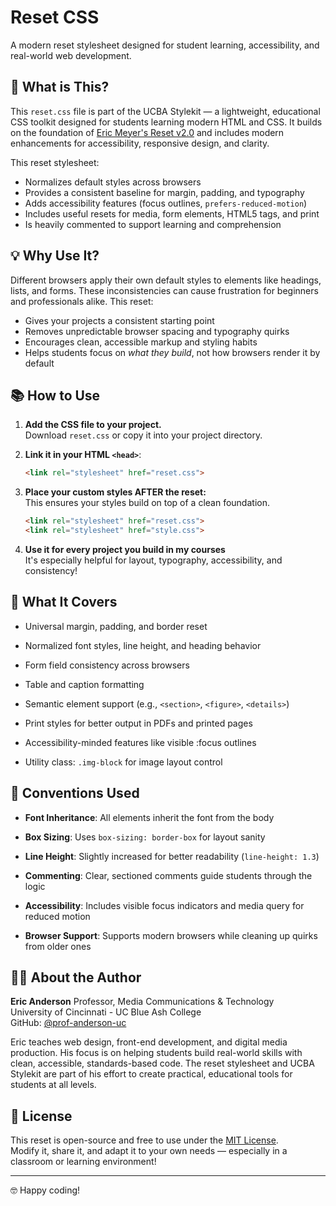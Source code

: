 # Reset CSS 

A modern reset stylesheet designed for student learning, accessibility, and real-world web development.

## 🎯 What is This?

This `reset.css` file is part of the UCBA Stylekit — a lightweight, educational CSS toolkit designed for students learning modern HTML and CSS. It builds on the foundation of [Eric Meyer's Reset v2.0](https://meyerweb.com/eric/tools/css/reset/) and includes modern enhancements for accessibility, responsive design, and clarity.

This reset stylesheet:

- Normalizes default styles across browsers
- Provides a consistent baseline for margin, padding, and typography
- Adds accessibility features (focus outlines, `prefers-reduced-motion`)
- Includes useful resets for media, form elements, HTML5 tags, and print
- Is heavily commented to support learning and comprehension

## 💡 Why Use It?

Different browsers apply their own default styles to elements like headings, lists, and forms. These inconsistencies can cause frustration for beginners and professionals alike. This reset:

- Gives your projects a consistent starting point
- Removes unpredictable browser spacing and typography quirks
- Encourages clean, accessible markup and styling habits
- Helps students focus on *what they build*, not how browsers render it by default

## 📚 How to Use

1. **Add the CSS file to your project.**  
   Download `reset.css` or copy it into your project directory.

2. **Link it in your HTML `<head>`**:
   ```html
   <link rel="stylesheet" href="reset.css">
   ```

3. **Place your custom styles AFTER the reset:**<br>
This ensures your styles build on top of a clean foundation.
   ```html
   <link rel="stylesheet" href="reset.css">
   <link rel="stylesheet" href="style.css">
   ```

4. **Use it for every project you build in my courses**<br>
It's especially helpful for layout, typography, accessibility, and consistency!


## 🔧 What It Covers

- Universal margin, padding, and border reset

- Normalized font styles, line height, and heading behavior

- Form field consistency across browsers

- Table and caption formatting

- Semantic element support (e.g., `<section>`, `<figure>`, `<details>`)

- Print styles for better output in PDFs and printed pages

- Accessibility-minded features like visible :focus outlines

- Utility class: `.img-block` for image layout control


## 🧠 Conventions Used

- **Font Inheritance**: All elements inherit the font from the body  

- **Box Sizing**: Uses `box-sizing: border-box` for layout sanity  

- **Line Height**: Slightly increased for better readability (`line-height: 1.3`)  

- **Commenting**: Clear, sectioned comments guide students through the logic  

- **Accessibility**: Includes visible focus indicators and media query for reduced motion  

- **Browser Support**: Supports modern browsers while cleaning up quirks from older ones  


## 👨‍🏫 About the Author

**Eric Anderson**
Professor, Media Communications & Technology <br>
University of Cincinnati - UC Blue Ash College <br>
GitHub: [@prof-anderson-uc](https://github.com/prof-anderson-uc)


Eric teaches web design, front-end development, and digital media production. His focus is on helping students build real-world skills with clean, accessible, standards-based code. The reset stylesheet and UCBA Stylekit are part of his effort to create practical, educational tools for students at all levels.

## 📄 License
This reset is open-source and free to use under the [MIT License](https://opensource.org/licenses/MIT). <br>
Modify it, share it, and adapt it to your own needs — especially in a classroom or learning environment!

---

🤓 Happy coding!